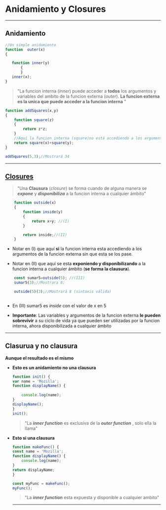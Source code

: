  # **Anidamiento y Closures** #
 ---
## **Anidamiento** ##
 ``` javascript
//Un simple anidamiento
function  outer(x)
{

    function inner(y)
        {
        }
    inner(x);
}
```
> "La funcion interna (_inner_) puede acceder a **todos** los argumentos y variables del ambito de la funcion externa (_outer_). **La funcion externa es la unica que puede acceder a la funcion interna** "

```js
function addSquares(x,y)
{
    function square(z)
    {
        return z*z;
    }
    //Aquí la funcion interna (square)no está accediendo a los argumentos de la externa, sinó que esta se los está pasando por parametro.
    return square(x)+square(y);
}

addSquares(5,3);//Mostrará 34
```
---
## **[Closures](https://developer.mozilla.org/en-US/docs/Web/JavaScript/Closures)** ##

> "Una **Clausura** (_closure_) se forma cuando de alguna manera se **_expone_** y 
**_disponibiliza_** a la funcion interna a cualquier ámbito"

``` js 
    function outside(x)
    {
        function inside(y)
        {
            return x+y; //(I)
        }

        return inside;//(II)
    }

```

* Notar en (I) que aquí **si** la funcion interna esta accediendo a los argumentos de la funcion externa sin que esta se los pase.

* Notar en (II) que aquí se esta **exponiendo y disponibilizando** a  la funcion interna a cualquier ámbito (**se forma la clausura**).

``` javascript
    const sumar5=outside(5); //(III)
    sumar5(3);//Mostrara 8;

    outside(5)(3);//Mostrará 8 (sintaxis válida)
    
```
* En (III) sumar5 es _inside_ con el valor de x en 5

* **Importante**: Las variables y argumentos de la funcion externa **le pueden sobrevivir** a su ciclo de vida ya que pueden ser utilizadas por la funcion interna, ahora disponibilizada a cualquier ámbito

---

## **Clasurua y no clausura** ##

**Aunque el resultado es el mismo**

* **Esto es un anidamiento no una clausura**
    ``` js
    function init() {
    var name = 'Mozilla'; 
    function displayName() {
        
        console.log(name);
    }
    displayName();
    }
    init();
    ```
    > "La _**inner function**_ es exclusiva de la _**outer function**_
        , solo ella la llama"

* **Esto si una clausura**

    ```js
    function makeFunc() {
    const name = 'Mozilla';
    function displayName() {
        console.log(name);
    }
    return displayName;
    }

    const myFunc = makeFunc();
    myFunc();
    ```
    > "La _**inner function**_ esta expuesta y disponible a cualquier ambito"
    ---
    
        







